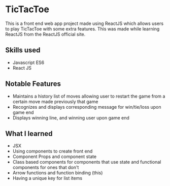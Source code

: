 # TicTacToe
This is a front end web app project made using ReactJS which allows users to play TicTacToe with some extra features. This was made while learning ReactJS from the ReactJS official site.

## Skills used
- Javascript ES6
- React JS

## Notable Features
- Maintains a history list of moves allowing user to restart the game from a certain move made previously that game
- Recognizes and displays corresponding message for win/tie/loss upon game end
- Displays winning line, and winning user upon game end


## What I learned
- JSX 
- Using components to create front end
- Component Props and component state
- Class based components for components that use state and functional components for ones that don't
- Arrow functions and function binding (this)
- Having a unique key for list items


